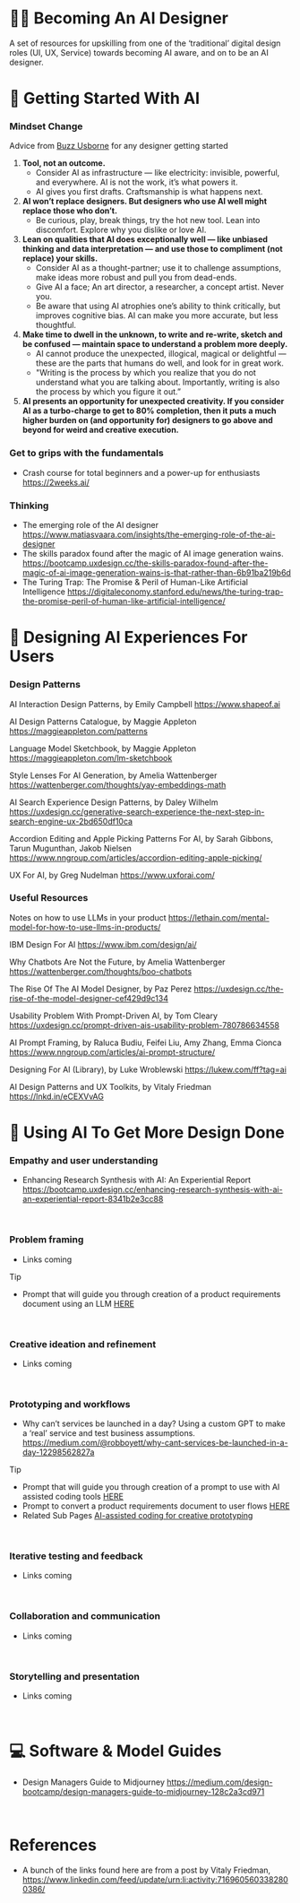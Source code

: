 # 🧑‍🎨 Becoming An AI Designer

A set of resources for upskilling from one of the ‘traditional’ digital design roles (UI, UX, Service) towards becoming AI aware, and on to be an AI designer.


# 🏁 Getting Started With AI

### Mindset Change
Advice from [Buzz Usborne](https://www.linkedin.com/in/buzz/) for any designer getting started

1. **Tool, not an outcome.**
    - Consider AI as infrastructure — like electricity: invisible, powerful, and everywhere. AI is not the work, it’s what powers it.
    - AI gives you first drafts. Craftsmanship is what happens next.
2. **AI won’t replace designers. But designers who use AI well might replace those who don’t.**
    - Be curious, play, break things, try the hot new tool. Lean into discomfort. Explore why you dislike or love AI.
3. **Lean on qualities that AI does exceptionally well — like unbiased thinking and data interpretation — and use those to compliment (not replace) your skills.**
    - Consider AI as a thought-partner; use it to challenge assumptions, make ideas more robust and pull you from dead-ends.
    - Give AI a face; An art director, a researcher, a concept artist. Never you.
    - Be aware that using AI atrophies one’s ability to think critically, but improves cognitive bias. AI can make you more accurate, but less thoughtful.
4. **Make time to dwell in the unknown, to write and re-write, sketch and be confused — maintain space to understand a problem more deeply.**
    - AI cannot produce the unexpected, illogical, magical or delightful — these are the parts that humans do well, and look for in great work.
    - "Writing is the process by which you realize that you do not understand what you are talking about. Importantly, writing is also the process by which you figure it out.”
5. **AI presents an opportunity for unexpected creativity. If you consider AI as a turbo-charge to get to 80% completion, then it puts a much higher burden on (and opportunity for) designers to go above and beyond for weird and creative execution.**

### Get to grips with the fundamentals
- Crash course for total beginners and a power-up for enthusiasts https://2weeks.ai/

### Thinking
- The emerging role of the AI designer https://www.matiasvaara.com/insights/the-emerging-role-of-the-ai-designer
- The skills paradox found after the magic of AI image generation wains. https://bootcamp.uxdesign.cc/the-skills-paradox-found-after-the-magic-of-ai-image-generation-wains-is-that-rather-than-6b91ba219b6d
- The Turing Trap: The Promise & Peril of Human-Like Artificial Intelligence https://digitaleconomy.stanford.edu/news/the-turing-trap-the-promise-peril-of-human-like-artificial-intelligence/

# 🤷 Designing AI Experiences For Users

### Design Patterns

AI Interaction Design Patterns, by Emily Campbell
https://www.shapeof.ai

AI Design Patterns Catalogue, by Maggie Appleton
https://maggieappleton.com/patterns

Language Model Sketchbook, by Maggie Appleton
https://maggieappleton.com/lm-sketchbook

Style Lenses For AI Generation, by Amelia Wattenberger
https://wattenberger.com/thoughts/yay-embeddings-math

AI Search Experience Design Patterns, by Daley Wilhelm
https://uxdesign.cc/generative-search-experience-the-next-step-in-search-engine-ux-2bd650df10ca

Accordion Editing and Apple Picking Patterns For AI, by Sarah Gibbons, Tarun Mugunthan, Jakob Nielsen
https://www.nngroup.com/articles/accordion-editing-apple-picking/

UX For AI, by Greg Nudelman
https://www.uxforai.com/

### Useful Resources

Notes on how to use LLMs in your product https://lethain.com/mental-model-for-how-to-use-llms-in-products/

IBM Design For AI https://www.ibm.com/design/ai/

Why Chatbots Are Not the Future, by Amelia Wattenberger
https://wattenberger.com/thoughts/boo-chatbots

The Rise Of The AI Model Designer, by Paz Perez
https://uxdesign.cc/the-rise-of-the-model-designer-cef429d9c134

Usability Problem With Prompt-Driven AI, by Tom Cleary
https://uxdesign.cc/prompt-driven-ais-usability-problem-780786634558

AI Prompt Framing, by Raluca Budiu, Feifei Liu, Amy Zhang, Emma Cionca
https://www.nngroup.com/articles/ai-prompt-structure/

Designing For AI (Library), by Luke Wroblewski
https://lukew.com/ff?tag=ai

AI Design Patterns and UX Toolkits, by Vitaly Friedman
https://lnkd.in/eCEXVvAG


# 🦾 Using AI To Get More Design Done

### Empathy and user understanding 
- Enhancing Research Synthesis with AI: An Experiential Report https://bootcamp.uxdesign.cc/enhancing-research-synthesis-with-ai-an-experiential-report-8341b2e3cc88
<!-- Creating a little more vertical space --><br/>

### Problem framing
- Links coming

> [!TIP]
> - Prompt that will guide you through creation of a product requirements document using an LLM [HERE](https://github.com/robboyett/Becoming-an-AI-designer/blob/main/Reference%20prompts.md#zero-to-prd-guided-creation)
<!-- Creating a little more vertical space --><br/>

### Creative ideation and refinement
- Links coming
<!-- Creating a little more vertical space --><br/>

### Prototyping and workflows
- Why can’t services be launched in a day? Using a custom GPT to make a ‘real’ service and test business assumptions. https://medium.com/@robboyett/why-cant-services-be-launched-in-a-day-12298562827a

> [!TIP]
> - Prompt that will guide you through creation of a prompt to use with AI assisted coding tools [HERE](https://github.com/robboyett/Becoming-an-AI-designer/blob/main/Reference%20prompts.md#generate-prompts-for-ai-prototyping-tools-guided-creation)
> - Prompt to convert a product requirements document to user flows [HERE](https://github.com/robboyett/Becoming-an-AI-designer/blob/main/Reference%20prompts.md#convert-a-prd-to-user-flows)
> - Related Sub Pages [AI-assisted coding for creative prototyping](/AI-assisted%20coding%20for%20creative%20prototyping.md)
<!-- Creating a little more vertical space --><br/>

### Iterative testing and feedback  
- Links coming
<!-- Creating a little more vertical space --><br/>

### Collaboration and communication 
- Links coming 
<!-- Creating a little more vertical space --><br/>

### Storytelling and presentation
- Links coming
<!-- Creating a little more vertical space --><br/>

# 💻 Software & Model Guides
- Design Managers Guide to Midjourney https://medium.com/design-bootcamp/design-managers-guide-to-midjourney-128c2a3cd971
<!-- Creating a little more vertical space --><br/>

# References
- A bunch of the links found here are from a post by Vitaly Friedman, https://www.linkedin.com/feed/update/urn:li:activity:7169605603382800386/
<!-- Creating a little more vertical space --><br/>
